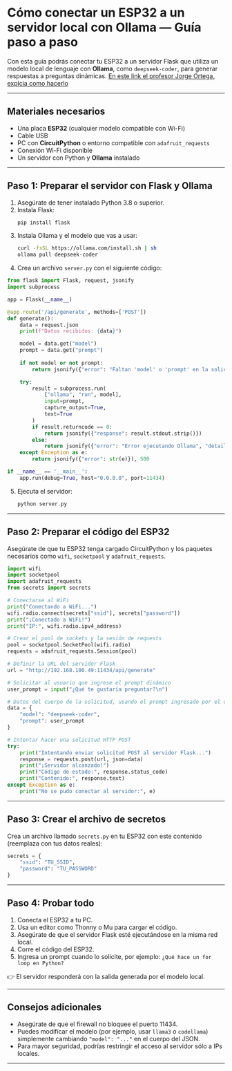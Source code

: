 
# **Cómo conectar un ESP32 a un servidor local con Ollama — Guía paso a paso**

Con esta guía podrás conectar tu ESP32 a un servidor Flask que utiliza un modelo local de lenguaje con **Ollama**, como `deepseek-coder`, para generar respuestas a preguntas dinámicas. [En este link el profesor Jorge Ortega, explcia como hacerlo](https://youtu.be/d4747ZCveP4?si=nLi5QnsJbab93LWO)

---

## **Materiales necesarios**

* Una placa **ESP32** (cualquier modelo compatible con Wi-Fi)
* Cable USB
* PC con **CircuitPython** o entorno compatible con `adafruit_requests`
* Conexión Wi-Fi disponible
* Un servidor con Python y **Ollama** instalado

---

## **Paso 1: Preparar el servidor con Flask y Ollama**

1. Asegúrate de tener instalado Python 3.8 o superior.
2. Instala Flask:
   ```bash
   pip install flask
   ```
3. Instala Ollama y el modelo que vas a usar:
   ```bash
   curl -fsSL https://ollama.com/install.sh | sh
   ollama pull deepseek-coder
   ```
4. Crea un archivo `server.py` con el siguiente código:

```python
from flask import Flask, request, jsonify
import subprocess

app = Flask(__name__)

@app.route('/api/generate', methods=['POST'])
def generate():
    data = request.json
    print(f"Datos recibidos: {data}")

    model = data.get("model")
    prompt = data.get("prompt")
    
    if not model or not prompt:
        return jsonify({"error": "Faltan 'model' o 'prompt' en la solicitud"}), 400

    try:
        result = subprocess.run(
            ["ollama", "run", model],
            input=prompt,
            capture_output=True,
            text=True
        )
        if result.returncode == 0:
            return jsonify({"response": result.stdout.strip()})
        else:
            return jsonify({"error": "Error ejecutando Ollama", "details": result.stderr}), 500
    except Exception as e:
        return jsonify({"error": str(e)}), 500

if __name__ == '__main__':
    app.run(debug=True, host="0.0.0.0", port=11434)
```

5. Ejecuta el servidor:
   ```bash
   python server.py
   ```

---

## **Paso 2: Preparar el código del ESP32**

Asegúrate de que tu ESP32 tenga cargado CircuitPython y los paquetes necesarios como `wifi`, `socketpool` y `adafruit_requests`.

```python
import wifi
import socketpool
import adafruit_requests
from secrets import secrets

# Conectarse al WiFi
print("Conectando a WiFi...")
wifi.radio.connect(secrets["ssid"], secrets["password"])
print("¡Conectado a WiFi!")
print("IP:", wifi.radio.ipv4_address)

# Crear el pool de sockets y la sesión de requests
pool = socketpool.SocketPool(wifi.radio)
requests = adafruit_requests.Session(pool)

# Definir la URL del servidor Flask
url = "http://192.168.100.49:11434/api/generate"

# Solicitar al usuario que ingrese el prompt dinámico
user_prompt = input("¿Qué te gustaría preguntar?\n")

# Datos del cuerpo de la solicitud, usando el prompt ingresado por el usuario
data = {
    "model": "deepseek-coder",
    "prompt": user_prompt
}

# Intentar hacer una solicitud HTTP POST
try:
    print("Intentando enviar solicitud POST al servidor Flask...")
    response = requests.post(url, json=data)
    print("¡Servidor alcanzado!")
    print("Código de estado:", response.status_code)
    print("Contenido:", response.text)
except Exception as e:
    print("No se pudo conectar al servidor:", e)
```

---

## **Paso 3: Crear el archivo de secretos**

Crea un archivo llamado `secrets.py` en tu ESP32 con este contenido (reemplaza con tus datos reales):

```python
secrets = {
    "ssid": "TU_SSID",
    "password": "TU_PASSWORD"
}
```

---

## **Paso 4: Probar todo**

1. Conecta el ESP32 a tu PC.
2. Usa un editor como Thonny o Mu para cargar el código.
3. Asegúrate de que el servidor Flask esté ejecutándose en la misma red local.
4. Corre el código del ESP32.
5. Ingresa un prompt cuando lo solicite, por ejemplo: `¿Qué hace un for loop en Python?`

👉 El servidor responderá con la salida generada por el modelo local.

---

## **Consejos adicionales**

* Asegúrate de que el firewall no bloquee el puerto 11434.
* Puedes modificar el modelo (por ejemplo, usar `llama3` o `codellama`) simplemente cambiando `"model": "..."` en el cuerpo del JSON.
* Para mayor seguridad, podrías restringir el acceso al servidor sólo a IPs locales.

---
